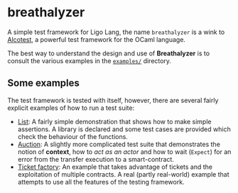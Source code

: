 # breathalyzer

A simple test framework for Ligo Lang, the name `breathalyzer` is a wink to
[Alcotest](https://github.com/mirage/alcotest), a powerful test framework for
the OCaml language.

The best way to understand the design and use of **Breathalyzer** is to consult
the various examples in the [`examples/`](examples/) directory.

## Some examples

The test framework is tested with itself, however, there are several fairly
explicit examples of how to run a test suite:

- [List](examples/simple): A fairly simple demonstration that shows how to make
  simple assertions. A library is declared and some test cases are provided
  which check the behaviour of the functions.
- [Auction](examples/auction): A slightly more complicated test suite that
  demonstrates the notion of **context**, how to _act as an actor_ and how to
  wait (`Expect`) for an error from the transfer execution to a smart-contract.
- [Ticket factory](examples/auction): An example that takes advantage of tickets
  and the exploitation of multiple contracts. A real (partly real-world) example
  that attempts to use all the features of the testing framework.
